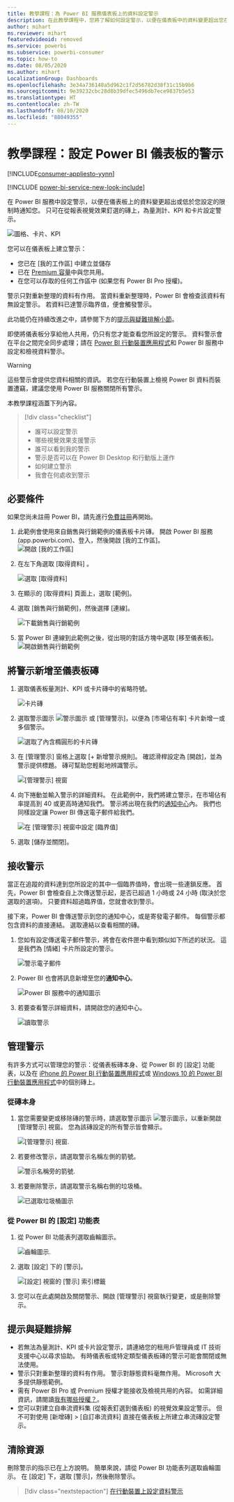 ```yaml
---
title: 教學課程：為 Power BI 服務儀表板上的資料設定警示
description: 在此教學課程中，您將了解如何設定警示，以便在儀表板中的資料變更超出您在 Microsoft Power BI 服務中所設定的限制時通知您。
author: mihart
ms.reviewer: mihart
featuredvideoid: removed
ms.service: powerbi
ms.subservice: powerbi-consumer
ms.topic: how-to
ms.date: 08/05/2020
ms.author: mihart
LocalizationGroup: Dashboards
ms.openlocfilehash: 3e34a736148a5d962c1f2d56782d38f31c15b9b6
ms.sourcegitcommit: 9e39232cbc28d8b39dfec5496db7ece9837b5e53
ms.translationtype: HT
ms.contentlocale: zh-TW
ms.lasthandoff: 08/10/2020
ms.locfileid: "88049355"
---
```

# <a name="tutorial-set-alerts-on-power-bi-dashboards"></a>教學課程：設定 Power BI 儀表板的警示

[!INCLUDE[consumer-appliesto-yynn](../includes/consumer-appliesto-yynn.md)]

[!INCLUDE [power-bi-service-new-look-include](../includes/power-bi-service-new-look-include.md)]

在 Power BI 服務中設定警示，以便在儀表板上的資料變更超出或低於您設定的限制時通知您。 只可在從報表視覺效果釘選的磚上，為量測計、KPI 和卡片設定警示。 

![圖格、卡片、KPI](media/end-user-alerts/card-gauge-kpi.png)

您可以在儀表板上建立警示：
- 您已在 [我的工作區] 中建立並儲存
- 已在 [Premium 容量](end-user-license.md)中與您共用。 
- 在您可以存取的任何工作區中 (如果您有 Power BI Pro 授權)。    

警示只對重新整理的資料有作用。 當資料重新整理時，Power BI 會檢查該資料有無設定警示。 若資料已達警示臨界值，便會觸發警示。 

此功能仍在持續改進之中，請參閱下方的[提示與疑難排解小節](#tips-and-troubleshooting)。



即使將儀表板分享給他人共用，仍只有您才能查看您所設定的警示。 資料警示會在平台之間完全同步處理；請在 [ Power BI 行動裝置應用程式](mobile/mobile-set-data-alerts-in-the-mobile-apps.md)和 Power BI 服務中設定和檢視資料警示。 

> [!WARNING]
> 這些警示會提供您資料相關的資訊。 若您在行動裝置上檢視 Power BI 資料而裝置遭竊，建議您使用 Power BI 服務關閉所有警示。
> 

本教學課程涵蓋下列內容。
> [!div class="checklist"]
> * 誰可以設定警示
> * 哪些視覺效果支援警示
> * 誰可以看到我的警示
> * 警示是否可以在 Power BI Desktop 和行動版上運作
> * 如何建立警示
> * 我會在何處收到警示

## <a name="prerequisites"></a>必要條件

如果您尚未註冊 Power BI，請先進行[免費註冊](https://app.powerbi.com/signupredirect?pbi_source=web)再開始。

1. 此範例會使用來自銷售與行銷範例的儀表板卡片磚。 開啟 Power BI 服務 (app.powerbi.com)、登入，然後開啟 [我的工作區]。    
    ![開啟 [我的工作區]](media//end-user-alerts/power-bi-my-workspace.png)

2. 在左下角選取 [取得資料]  。

    ![選取 [取得資料]](media//end-user-alerts/power-bi-get-data.png)

3. 在顯示的 [取得資料] 頁面上，選取 [範例]。

4. 選取 [銷售與行銷範例]，然後選擇 [連線]。

    ![下載銷售與行銷範例](media//end-user-alerts/power-bi-sample.png)

5. 當 Power BI 連線到此範例之後，從出現的對話方塊中選取 [移至儀表板]。     
    ![開啟銷售與行銷範例](media//end-user-alerts/power-bi-go-to-dashboard.png)

## <a name="add-an-alert-to-a-dashboard-tile"></a>將警示新增至儀表板磚

1. 選取儀表板量測計、KPI 或卡片磚中的省略符號。
   
   ![卡片磚](media/end-user-alerts/power-bi-card.png)

2. 選取警示圖示 ![警示圖示](media/end-user-alerts/power-bi-alert-icon.png) 或 [管理警示]，以便為 [市場佔有率] 卡片新增一或多個警示。

   ![選取了內含橢圓形的卡片磚](media/end-user-alerts/power-bi-manage.png)

   
1. 在 [管理警示] 窗格上選取 [+ 新增警示規則]。  確認滑桿設定為 [開啟]，並為警示提供標題。 磚可幫助您輕鬆地辨識警示。
   
   ![[管理警示] 視窗](media/end-user-alerts/power-bi-alert-manage.png)
4. 向下捲動並輸入警示的詳細資料。  在此範例中，我們將建立警示，在市場佔有率提高到 40 或更高時通知我們。 警示將出現在我們的[通知中心](end-user-notification-center.md)內。 我們也同樣設定讓 Power BI 傳送電子郵件給我們。
   
   ![在 [管理警示] 視窗中設定 [臨界值]](media/end-user-alerts/power-bi-manage-alert-detail.png)

5. 選取 [儲存並關閉]。
 


   > 

## <a name="receiving-alerts"></a>接收警示
當正在追蹤的資料達到您所設定的其中一個臨界值時，會出現一些連鎖反應。 首先，Power BI 會檢查自上次傳送警示起，是否已超過 1 小時或 24 小時 (取決於您選取的選項)。 只要資料超過臨界值，您就會收到警示。

接下來，Power BI 會傳送警示到您的通知中心，或是寄發電子郵件。 每個警示都包含資料的直接連結。 選取連結以查看相關的磚。  

1. 您如有設定傳送電子郵件警示，將會在收件匣中看到類似如下所述的狀況。 這是我們為 [情緒] 卡片所設定的警示。
   
   ![警示電子郵件](media/end-user-alerts/power-bi-email.png)
2. Power BI 也會將訊息新增至您的**通知中心**。
   
   ![Power BI 服務中的通知圖示](media/end-user-alerts/power-bi-task.png)
3. 若要查看警示詳細資料，請開啟您的通知中心。
   
    ![讀取警示](media/end-user-alerts/power-bi-notifications.png)
   
  

## <a name="managing-alerts"></a>管理警示

有許多方式可以管理您的警示：從儀表板磚本身、從 Power BI 的 [設定] 功能表，以及在 [iPhone 的 Power BI 行動裝置應用程式](mobile/mobile-set-data-alerts-in-the-mobile-apps.md)或 [Windows 10 的 Power BI 行動裝置應用程式](mobile/mobile-set-data-alerts-in-the-mobile-apps.md)中的個別磚上。

### <a name="from-the-tile-itself"></a>從磚本身

1. 當您需要變更或移除磚的警示時，請選取警示圖示 ![警示圖示](media/end-user-alerts/power-bi-alert-icon.png)，以重新開啟 [管理警示] 視窗。 您為該磚設定的所有警示皆會顯示。
   
    ![[管理警示] 視窗](media/end-user-alerts/power-bi-manage-alert.png).
2. 若要修改警示，請選取警示名稱左側的箭號。
   
    ![警示名稱旁的箭號](media/end-user-alerts/power-bi-alert-modify.png).
3. 若要刪除警示，請選取警示名稱右側的垃圾桶。
   
      ![已選取垃圾桶圖示](media/end-user-alerts/power-bi-delete.png)

### <a name="from-the-power-bi-settings-menu"></a>從 Power BI 的 [設定] 功能表

1. 從 Power BI 功能表列選取齒輪圖示。
   
    ![齒輪圖示](media/end-user-alerts/power-bi-gear-icon.png).
2. 選取 [設定] 下的 [警示]。
   
    ![[設定] 視窗的 [警示] 索引標籤](media/end-user-alerts/power-bi-settings.png)
3. 您可以在此處開啟及關閉警示、開啟 [管理警示] 視窗執行變更，或是刪除警示。

## <a name="tips-and-troubleshooting"></a>提示與疑難排解 

* 若無法為量測計、KPI 或卡片設定警示，請連絡您的租用戶管理員或 IT 技術支援中心以尋求協助。 有時儀表板或特定類型儀表板磚的警示可能會關閉或無法使用。
* 警示只對重新整理的資料有作用。 警示對靜態資料毫無作用。 Microsoft 大多提供靜態範例。 
* 需有 Power BI Pro 或 Premium 授權才能接收及檢視共用的內容。 如需詳細資訊，請閱讀[我有哪些授權？](end-user-license.md)。
* 您可以對建立自串流資料集 (從報表釘選到儀表板) 的視覺效果設定警示。 但不可對使用 [新增磚] > [自訂串流資料] 直接在儀表板上所建立串流磚設定警示。


## <a name="clean-up-resources"></a>清除資源
刪除警示的指示已在上方說明。 簡單來說，請從 Power BI 功能表列選取齒輪圖示。 在 [設定] 下，選取 [警示]，然後刪除警示。

> [!div class="nextstepaction"]
> [在行動裝置上設定資料警示](mobile/mobile-set-data-alerts-in-the-mobile-apps.md)


